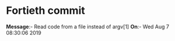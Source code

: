# Fortieth commit

**Message**:- Read code from a file instead of argv[1]
**On**:- Wed Aug 7 08:30:06 2019

